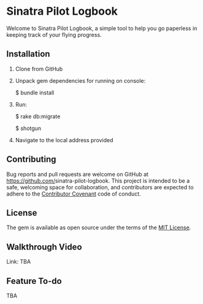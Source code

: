 # Sinatra Pilot Logbook

Welcome to Sinatra Pilot Logbook, a simple tool to help you go paperless in keeping track of your flying progress.

## Installation

1. Clone from GitHub

2. Unpack gem dependencies for running on console:

    $ bundle install

3. Run:

    $ rake db:migrate
    
    $ shotgun

4. Navigate to the local address provided

## Contributing

Bug reports and pull requests are welcome on GitHub at https://github.com/<github username>sinatra-pilot-logbook. This project is intended to be a safe, welcoming space for collaboration, and contributors are expected to adhere to the [Contributor Covenant](http://contributor-covenant.org) code of conduct.

## License

The gem is available as open source under the terms of the [MIT License](https://opensource.org/licenses/MIT).

## Walkthrough Video

Link: TBA

## Feature To-do

TBA
